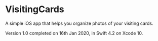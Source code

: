 # VisitingCards

A simple iOS app that helps you organize photos of your visiting cards.

Version 1.0 completed on 16th Jan 2020, in Swift 4.2 on Xcode 10.
